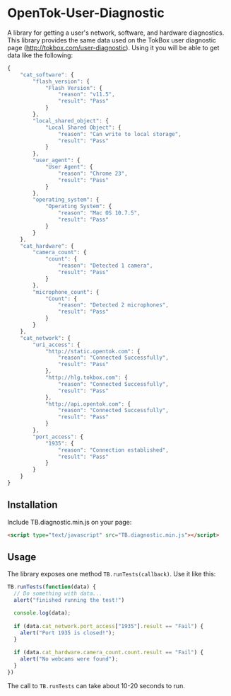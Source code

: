 OpenTok-User-Diagnostic
=======================

A library for getting a user's network, software, and hardware diagnostics. This library provides the same data used on the TokBox user diagnostic page (http://tokbox.com/user-diagnostic). Using it you will be able to get data like the following:

```javascript
{
    "cat_software": {
        "flash_version": {
            "Flash Version": {
                "reason": "v11.5",
                "result": "Pass"
            }
        },
        "local_shared_object": {
            "Local Shared Object": {
                "reason": "Can write to local storage",
                "result": "Pass"
            }
        },
        "user_agent": {
            "User Agent": {
                "reason": "Chrome 23",
                "result": "Pass"
            }
        },
        "operating_system": {
            "Operating System": {
                "reason": "Mac OS 10.7.5",
                "result": "Pass"
            }
        }
    },
    "cat_hardware": {
        "camera_count": {
            "count": {
                "reason": "Detected 1 camera",
                "result": "Pass"
            }
        },
        "microphone_count": {
            "Count": {
                "reason": "Detected 2 microphones",
                "result": "Pass"
            }
        }
    },
    "cat_network": {
        "uri_access": {
            "http://static.opentok.com": {
                "reason": "Connected Successfully",
                "result": "Pass"
            },
            "http://hlg.tokbox.com": {
                "reason": "Connected Successfully",
                "result": "Pass"
            },
            "http://api.opentok.com": {
                "reason": "Connected Successfully",
                "result": "Pass"
            }
        },
        "port_access": {
            "1935": {
                "reason": "Connection established",
                "result": "Pass"
            }
        }
    }
}
```


Installation
------------
Include TB.diagnostic.min.js on your page:

```html
<script type="text/javascript" src="TB.diagnostic.min.js"></script>
```


Usage
-----
The library exposes one method <code>TB.runTests(callback)</code>. Use it like this:

```javascript
TB.runTests(function(data) {
  // Do something with data...
  alert("finished running the test!")

  console.log(data);
  
  if (data.cat_network.port_access["1935"].result == "Fail") {
    alert("Port 1935 is closed!");
  }
  
  if (data.cat_hardware.camera_count.count.result == "Fail") {
    alert("No webcams were found");
  }
})
```

The call to <code>TB.runTests</code> can take about 10-20 seconds to run.

